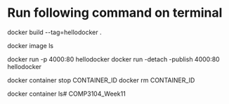 
# Run following command on terminal

docker build --tag=hellodocker .

docker image ls

docker run -p 4000:80 hellodocker
docker run -detach -publish 4000:80 hellodocker

docker container stop CONTAINER_ID
docker rm CONTAINER_ID

docker container ls#   C O M P 3 1 0 4 _ W e e k 1 1  
 